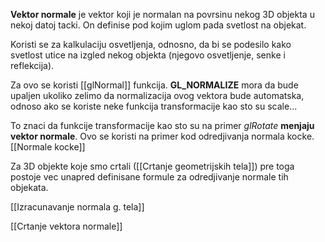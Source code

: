 
**Vektor normale** je vektor koji je normalan na povrsinu nekog 3D objekta u nekoj datoj tacki. 
On definise pod kojim uglom pada svetlost na objekat.

Koristi se za kalkulaciju osvetljenja, odnosno, da bi se podesilo kako svetlost utice na izgled nekog objekta (njegovo osvetljenje, senke i reflekcija).

Za ovo se koristi [[glNormal]] funkcija.
**GL_NORMALIZE** mora da bude upaljen ukoliko zelimo da normalizacija ovog vektora bude automatska, odnoso ako se koriste neke funkcija transformacije kao sto su scale...

To znaci da funkcije transformacije kao sto su na primer *glRotate* **menjaju vektor normale**. Ovo se koristi na primer kod odredjivanja normala kocke. [[Normale kocke]]

Za 3D objekte koje smo crtali ([[Crtanje geometrijskih tela]]) pre toga postoje vec unapred definisane formule za odredjivanje normale tih objekata.

[[Izracunavanje normala g. tela]]

[[Crtanje vektora normale]]